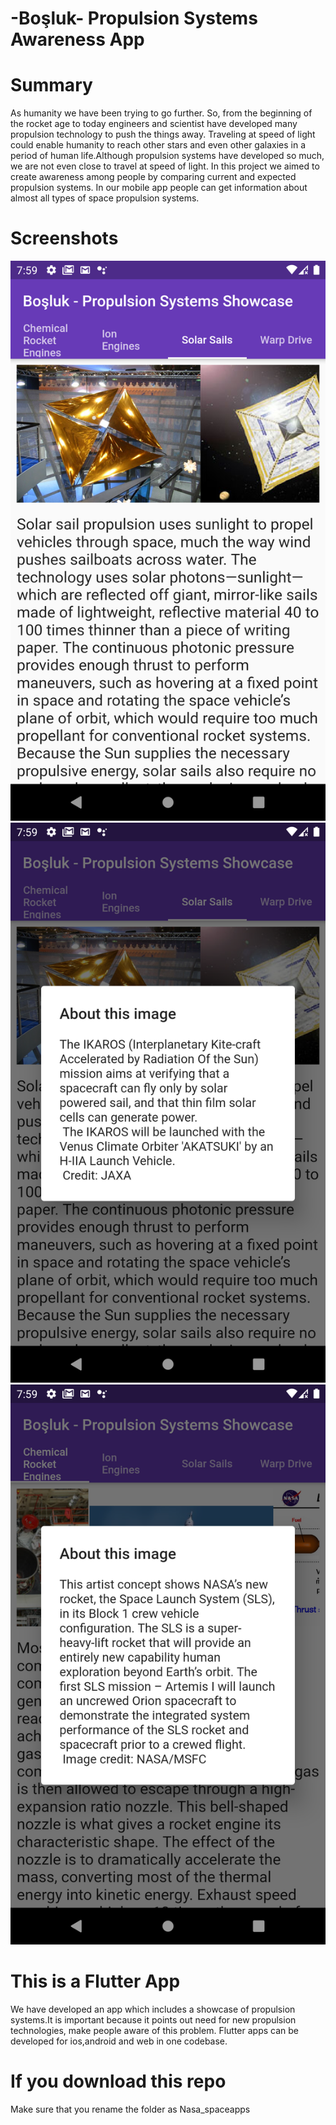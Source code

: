 # -Boşluk- Propulsion Systems Awareness App

 # Summary
As humanity we have been trying to go further. So, from the beginning of the rocket age to today engineers and scientist have developed many propulsion technology to push the things away. Traveling at speed of light could enable humanity to reach other stars and even other galaxies in a period of human life.Although propulsion systems have developed so much, we are not even close to travel at speed of light. In this project we aimed to create awareness among people by comparing current and expected propulsion systems. In our mobile app people can get information about almost all types of space propulsion systems.

# Screenshots
![ss from the app](/screenshots/Screenshot_1601830751.png?raw=true "Screenshot!") ![ss from the app](/screenshots/Screenshot_1601830786.png?raw=true "Screenshot!")
 ![ss from the app](/screenshots/Screenshot_1601830796.png?raw=true "Screenshot!")

 # This is a Flutter App
 We have developed an app which includes a showcase of propulsion systems.It is important because it points out need for new propulsion technologies, make people aware of this problem.
 Flutter apps can be developed for ios,android and web in one codebase.
# If you download this repo
Make sure that you rename the folder as Nasa_spaceapps
